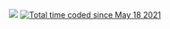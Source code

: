 <div align="center">
  <a href="https://visitorbadge.io/status?path=vil"><img src="https://api.visitorbadge.io/api/visitors?path=vil&countColor=%232ccce4&style=plastic" /></a>
  <a href="https://wakatime.com/@955593e3-2634-4ae3-95a1-d0192485ed24"><img src="https://wakatime.com/badge/user/955593e3-2634-4ae3-95a1-d0192485ed24.svg" alt="Total time coded since May 18 2021" /></a>
</div>
